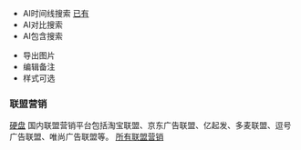 

- AI时间线搜索 [已有](http://www.ai-timeline.top/timeline)
- AI对比搜索
- AI包含搜索

+ 导出图片
+ 编辑备注
+ 样式可选


### 联盟营销

[硬盘](https://juejin.cn/post/7317935138405548032)
国内联盟营销平台包括淘宝联盟、京东广告联盟、亿起发、多麦联盟、逗号广告联盟、唯尚广告联盟等。
[所有联盟营销](https://www.ikjzd.com/articles/128261?type=1)
